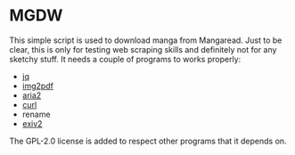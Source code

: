 # MGDW

This simple script is used to download manga from Mangaread. Just to be clear,
this is only for testing web scraping skills and definitely not for any sketchy
stuff. It needs a couple of programs to works properly:

- [jq](https://github.com/jqlang/jq)
- [img2pdf](https://github.com/myollie/img2pdf)
- [aria2](https://github.com/aria2/aria2)
- [curl](https://curl.se/)
- rename
- [exiv2](https://exiv2.org/)

The GPL-2.0 license is added to respect other programs that it depends on.